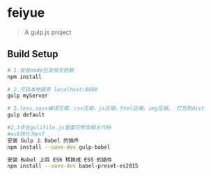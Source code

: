 # feiyue

> A gulp.js project

## Build Setup

``` bash
# 1.安装node包及相关依赖
npm install

# 2.开启本地服务 localhost:8008 
gulp myServer

# 3.less,sass编译压缩，css压缩，js压缩，html压缩，img压缩。 打包到dist
gulp default

#2,3步在gulifile.js里面可修改相关代码
#es6转化为es7
安装 Gulp 上 Babel 的插件
npm install --save-dev gulp-babel

安装 Babel 上将 ES6 转换成 ES5 的插件
npm install --save-dev babel-preset-es2015

